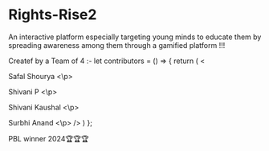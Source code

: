 # Rights-Rise2

An interactive platform especially targeting young minds to educate them by spreading awareness among them through a gamified platform !!!

Createf by a Team of 4 :-
let contributors = () => {
return (
<
    <p> Safal Shourya <\p>
    <p> Shivani P <\p>
    <p> Shivani Kaushal <\p>
    <p> Surbhi Anand <\p>
/>
)
};


PBL winner 2024🏆🏆🏆
